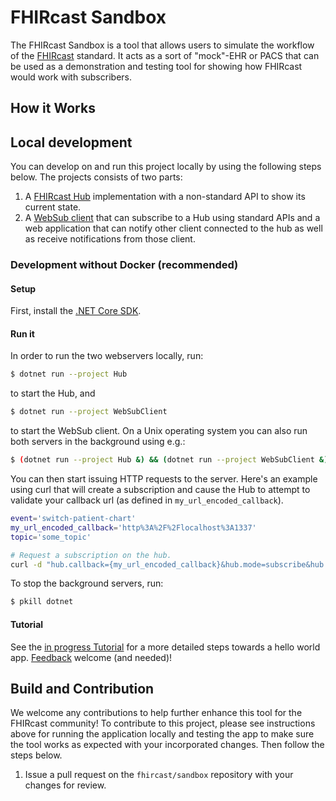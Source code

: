 # FHIRcast Sandbox 

The FHIRcast Sandbox is a tool that allows users to simulate the workflow of the [FHIRcast](http://fhircast.org/) standard. It acts as a sort of "mock"-EHR or PACS that can be used as a demonstration and testing tool for showing how FHIRcast would work with subscribers.

## How it Works


## Local development

You can develop on and run this project locally by using the following steps below. The projects consists of two parts:

1. A [FHIRcast Hub](Hub) implementation with a non-standard API to show its current state.
2. A [WebSub client](WebSubClient) that can subscribe to a Hub using standard APIs and a web application that can notify other client connected to the hub as well as receive notifications from those client.

### Development without Docker (recommended)

#### Setup

First, install the [.NET Core SDK](http://dot.net).

#### Run it

In order to run the two webservers locally, run:

```sh
$ dotnet run --project Hub
```

to start the Hub, and

```sh
$ dotnet run --project WebSubClient
```

to start the WebSub client. On a Unix operating system you can also run both servers in the background using e.g.:

```sh
$ (dotnet run --project Hub &) && (dotnet run --project WebSubClient &)
```

You can then start issuing HTTP requests to the server. Here's an example using curl that will create a subscription and cause the Hub to attempt to validate your callback url (as defined in `my_url_encoded_callback`).

```sh
event='switch-patient-chart'
my_url_encoded_callback='http%3A%2F%2Flocalhost%3A1337'
topic='some_topic'

# Request a subscription on the hub.
curl -d "hub.callback={my_url_encoded_callback}&hub.mode=subscribe&hub.topic={topic}&hub.secret=secret&hub.events={events}&hub.lease_seconds=3600&hub.uid=untilIssueIsFixed" -X POST http://localhost:5000/api/hub
```

To stop the background servers, run:

```sh
$ pkill dotnet
```

#### Tutorial

See the [in progress Tutorial](https://github.com/fhircast/sandbox/wiki/Tutorial) for a more detailed steps towards a hello world app. [Feedback](https://chat.fhir.org/#narrow/stream/118-FHIRcast) welcome (and needed)!

## Build and Contribution

We welcome any contributions to help further enhance this tool for the FHIRcast community! To contribute to this project, please see instructions above for running the application locally and testing the app to make sure the tool works as expected with your incorporated changes. Then follow the steps below.

1. Issue a pull request on the `fhircast/sandbox` repository with your changes for review.
